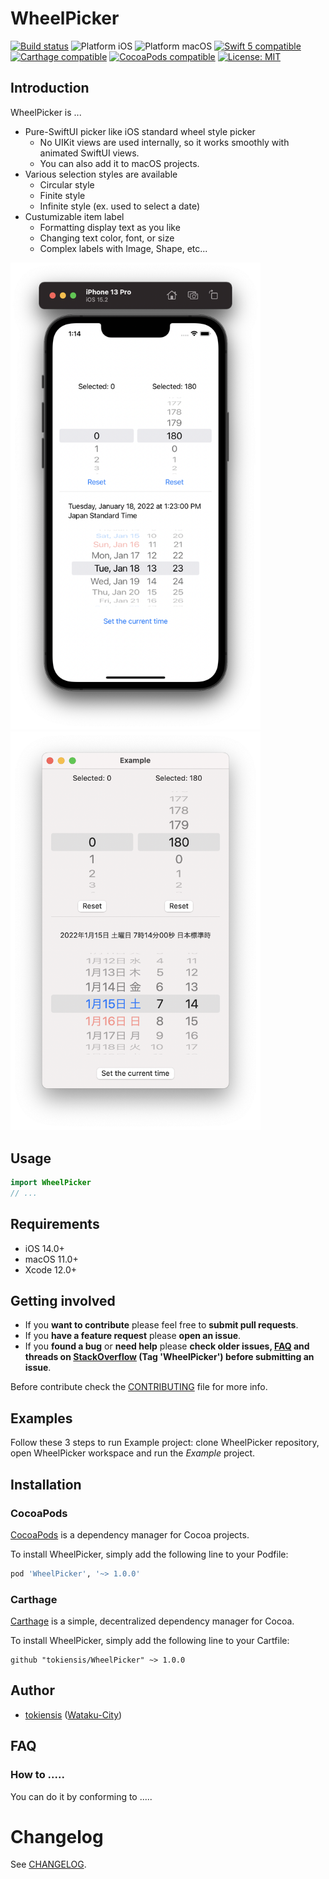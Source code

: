 # WheelPicker

<p align="left">
<a href="https://travis-ci.org/tokiensis/WheelPicker"><img src="https://travis-ci.org/tokiensis/WheelPicker.svg?branch=master" alt="Build status" /></a>
<img src="https://img.shields.io/badge/platform-iOS-blue.svg?style=flat" alt="Platform iOS" />
<img src="https://img.shields.io/badge/platform-macOS-blue.svg?style=flat" alt="Platform macOS" />
<a href="https://developer.apple.com/swift"><img src="https://img.shields.io/badge/swift5-compatible-4BC51D.svg?style=flat" alt="Swift 5 compatible" /></a>
<a href="https://github.com/Carthage/Carthage"><img src="https://img.shields.io/badge/Carthage-compatible-4BC51D.svg?style=flat" alt="Carthage compatible" /></a>
<a href="https://cocoapods.org/pods/XLActionController"><img src="https://img.shields.io/cocoapods/v/WheelPicker.svg" alt="CocoaPods compatible" /></a>
<a href="https://raw.githubusercontent.com/tokiensis/WheelPicker/master/LICENSE"><img src="http://img.shields.io/badge/license-MIT-blue.svg?style=flat" alt="License: MIT" /></a>
</p>

## Introduction

WheelPicker is ...

* Pure-SwiftUI picker like iOS standard wheel style picker
  * No UIKit views are used internally, so it works smoothly with animated SwiftUI views.
  * You can also add it to macOS projects.
* Various selection styles are available
  * Circular style
  * Finite style
  * Infinite style (ex. used to select a date)
* Custumizable item label
  * Formatting display text as you like
  * Changing text color, font, or size
  * Complex labels with Image, Shape, etc...

<img src="Screenshots/iOS.png" width="400"> <img src="Screenshots/macOS.png" width="400">

## Usage

```swift
import WheelPicker
// ...
```

## Requirements

* iOS 14.0+
* macOS 11.0+
* Xcode 12.0+

## Getting involved

* If you **want to contribute** please feel free to **submit pull requests**.
* If you **have a feature request** please **open an issue**.
* If you **found a bug** or **need help** please **check older issues, [FAQ](#faq) and threads on [StackOverflow](http://stackoverflow.com/questions/tagged/WheelPicker) (Tag 'WheelPicker') before submitting an issue**.

Before contribute check the [CONTRIBUTING](https://github.com/tokiensis/WheelPicker/blob/master/CONTRIBUTING.md) file for more info.

## Examples

Follow these 3 steps to run Example project: clone WheelPicker repository, open WheelPicker workspace and run the *Example* project.

## Installation

### CocoaPods

[CocoaPods](https://cocoapods.org/) is a dependency manager for Cocoa projects.

To install WheelPicker, simply add the following line to your Podfile:

```ruby
pod 'WheelPicker', '~> 1.0.0'
```

### Carthage

[Carthage](https://github.com/Carthage/Carthage) is a simple, decentralized dependency manager for Cocoa.

To install WheelPicker, simply add the following line to your Cartfile:

```ogdl
github "tokiensis/WheelPicker" ~> 1.0.0
```

## Author

* [tokiensis](https://github.com/tokiensis) ([Wataku-City](http://wataku-city.com/software/))

## FAQ

### How to .....

You can do it by conforming to .....

# Changelog

See [CHANGELOG](CHANGELOG.md).
